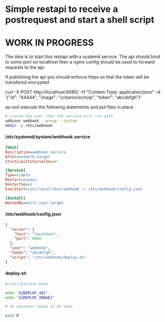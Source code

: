 # Simple restapi to receive a postrequest and start a shell script 

# WORK IN PROGRESS

The idea is to start this restapi with a systemd service. 
The api should bind to some port on localhost then a nginx config should be used to forward requests to the api.

If publishing the api you should enforce https so that the token will be transfered encrypted


curl -X POST http://localhost:6080/ -H "Content-Type: application/json" -d '{"id": "44444", "image": "ccharon/echoip", "token": "abcdefgh"}'



as root execute the following statements and put files in place
```bash
# create the user that the service will run with
adduser webhook --group --system
mkdir -p /etc/webhook
```

#### /etc/systemd/system/webhook.service
```ini
[Unit]
Description=webhook service
After=network.target
StartLimitIntervalSec=0

[Service]
Type=simple
Restart=always
RestartSec=1
ExecStart=/usr/local/sbin/webhook -c /etc/webhook/config.json

[Install]
WantedBy=multi-user.target
```

#### /etc/webhook/config.json
```json
{
  "server": {
    "host": "localhost",
    "port": 6080
  },
  "user": "webhook",
  "token": "abcdefgh",
  "script": "/etc/webhook/deploy.sh"
}
```

#### deploy.sh
```bash
#!/usr/bin/env bash

echo "${DEPLOY_ID}"
echo "${DEPLOY_IMAGE}"

# do whatever needs to be done

exit 0
```
